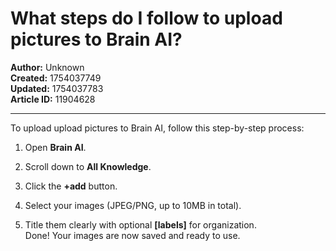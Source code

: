 # What steps do I follow to upload pictures to Brain AI?

**Author:** Unknown  
**Created:** 1754037749  
**Updated:** 1754037783  
**Article ID:** 11904628  

---

To upload upload pictures to Brain AI, follow this step-by-step process:

  1. Open **Brain AI**.

  2. Scroll down to **All Knowledge**.

  3. Click the **+add** button.

  4. Select your images (JPEG/PNG, up to 10MB in total).

  5. Title them clearly with optional **[labels]** for organization.  
Done! Your images are now saved and ready to use.



